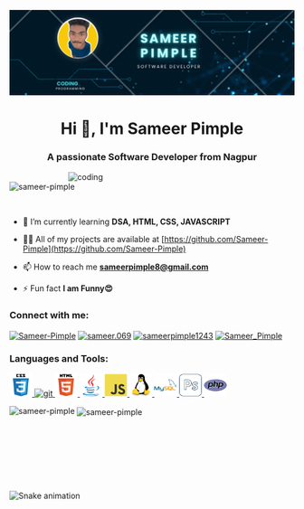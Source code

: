 ![logo](https://github.com/Sameer-Pimple/Sameer-Pimple/blob/main/Banner.gif)
<h1 align="center">Hi 👋, I'm Sameer Pimple</h1>
<h3 align="center">A passionate Software Developer from Nagpur</h3>

<img align="right" alt="coding" width="400" src="https://i.pinimg.com/originals/e8/f4/53/e8f453469a3ec97ecd354df465d73913.gif">

<p align="left"> <img src="https://komarev.com/ghpvc/?username=sameer-pimple&label=Profile%20views&color=0e75b6&style=flat" alt="sameer-pimple" /> </p>

<p align="left"> <a href="https://twitter.com/" target="blank"><img src="https://img.shields.io/twitter/follow/?logo=twitter&style=for-the-badge" alt="" /></a> </p>

- 🌱 I’m currently learning **DSA, HTML, CSS, JAVASCRIPT**

- 👨‍💻 All of my projects are available at [https://github.com/Sameer-Pimple](https://github.com/Sameer-Pimple)

- 📫 How to reach me **sameerpimple8@gmail.com**

- ⚡ Fun fact **I am Funny😍**

<h3 align="left">Connect with me:</h3>
<p align="left">
<a href="https://linkedin.com/in/sameer-pimple" target="blank"><img align="center" src="https://raw.githubusercontent.com/rahuldkjain/github-profile-readme-generator/master/src/images/icons/Social/linked-in-alt.svg" alt="Sameer-Pimple" height="30" width="40" /></a>
<a href="https://instagram.com/sameer.069" target="blank"><img align="center" src="https://raw.githubusercontent.com/rahuldkjain/github-profile-readme-generator/master/src/images/icons/Social/instagram.svg" alt="sameer.069" height="30" width="40" /></a>
<a href="https://www.youtube.com/c/sameerpimple1243" target="blank"><img align="center" src="https://raw.githubusercontent.com/rahuldkjain/github-profile-readme-generator/master/src/images/icons/Social/youtube.svg" alt="sameerpimple1243" height="30" width="40" /></a>
<a href="https://www.leetcode.com/sameer_pimple" target="blank"><img align="center" src="https://raw.githubusercontent.com/rahuldkjain/github-profile-readme-generator/master/src/images/icons/Social/leet-code.svg" alt="Sameer_Pimple" height="30" width="40" /></a>
</p>

<h3 align="left">Languages and Tools:</h3>
<p align="left"> <a href="https://www.w3schools.com/css/" target="_blank" rel="noreferrer"> <img src="https://raw.githubusercontent.com/devicons/devicon/master/icons/css3/css3-original-wordmark.svg" alt="css3" width="40" height="40"/> </a> <a href="https://git-scm.com/" target="_blank" rel="noreferrer"> <img src="https://www.vectorlogo.zone/logos/git-scm/git-scm-icon.svg" alt="git" width="40" height="40"/> </a> <a href="https://www.w3.org/html/" target="_blank" rel="noreferrer"> <img src="https://raw.githubusercontent.com/devicons/devicon/master/icons/html5/html5-original-wordmark.svg" alt="html5" width="40" height="40"/> </a> <a href="https://www.java.com" target="_blank" rel="noreferrer"> <img src="https://raw.githubusercontent.com/devicons/devicon/master/icons/java/java-original.svg" alt="java" width="40" height="40"/> </a> <a href="https://developer.mozilla.org/en-US/docs/Web/JavaScript" target="_blank" rel="noreferrer"> <img src="https://raw.githubusercontent.com/devicons/devicon/master/icons/javascript/javascript-original.svg" alt="javascript" width="40" height="40"/> </a> <a href="https://www.linux.org/" target="_blank" rel="noreferrer"> <img src="https://raw.githubusercontent.com/devicons/devicon/master/icons/linux/linux-original.svg" alt="linux" width="40" height="40"/> </a> <a href="https://www.mysql.com/" target="_blank" rel="noreferrer"> <img src="https://raw.githubusercontent.com/devicons/devicon/master/icons/mysql/mysql-original-wordmark.svg" alt="mysql" width="40" height="40"/> </a> <a href="https://www.photoshop.com/en" target="_blank" rel="noreferrer"> <img src="https://raw.githubusercontent.com/devicons/devicon/master/icons/photoshop/photoshop-line.svg" alt="photoshop" width="40" height="40"/> </a> <a href="https://www.php.net" target="_blank" rel="noreferrer"> <img src="https://raw.githubusercontent.com/devicons/devicon/master/icons/php/php-original.svg" alt="php" width="40" height="40"/> </a> </p>

<p><img align="left" src="https://github-readme-stats.vercel.app/api/top-langs?username=sameer-pimple&hide_title=false&hide_rank=false&show_icons=true&include_all_commits=true&count_private=true&disable_animations=false&theme=dracula&locale=en&hide_border=false" height="150" alt="sameer-pimple" /></p>

<p>&nbsp;<img align="center" src="https://github-readme-stats.vercel.app/api?username=sameer-pimple&&locale=en&hide_title=false&layout=compact&card_width=320&langs_count=5&theme=dracula&hide_border=false" height="150" alt="sameer-pimple" /></p>

<br clear="both">

<img src="https://github.com/Sameer-Pimple/Sameer-Pimple/blob/main/.github/workflows/main.yml" alt="Snake animation" />

